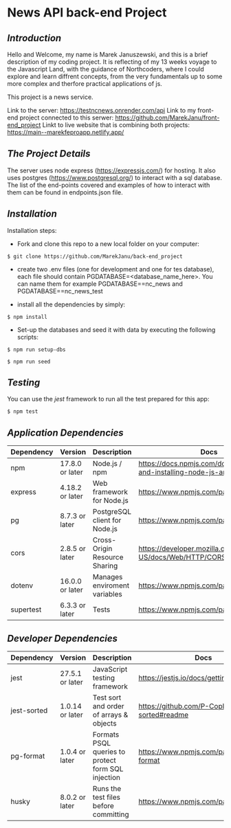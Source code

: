 # News API back-end Project

## _Introduction_

Hello and Welcome, my name is Marek Januszewski, and this is a brief description of my coding project.
It is reflecting of my 13 weeks voyage to the Javascript Land, with the guidance of Northcoders, where I could explore and learn diffrent concepts, from the very fundamentals up to some more complex and therfore practical applications of js.

This project is a news service.

Link to the server: https://testncnews.onrender.com/api
Link to my front-end project connected to this serwer: https://github.com/MarekJanu/front-end_project
Linkt to live website that is combining both projects: https://main--marekfeproapp.netlify.app/

## _The Project Details_

The server uses node express (https://expressjs.com/) for hosting. It also uses postgres (https://www.postgresql.org/) to interact with a sql database.
The list of the end-points covered and examples of how to interact with them can be found in endpoints.json file.

## _Installation_

Installation steps:

- Fork and clone this repo to a new local folder on your computer:

```
$ git clone https://github.com/MarekJanu/back-end_project
```

- create two .env files (one for development and one for tes database), each file should contain PGDATABASE=<database_name_here>. You can name them for example PGDATABASE==nc_news and PGDATABASE==nc_news_test

- install all the dependencies by simply:

```
$ npm install
```

- Set-up the databases and seed it with data by executing the following scripts:

```
$ npm run setup-dbs
```

```
$ npm run seed
```

## _Testing_

You can use the _jest_ framework to run all the test prepared for this app:

```
$ npm test
```

## _Application Dependencies_

| Dependency | Version         | Description                   | Docs                                                              |
| ---------- | --------------- | ----------------------------- | ----------------------------------------------------------------- |
| npm        | 17.8.0 or later | Node.js / npm                 | https://docs.npmjs.com/downloading-and-installing-node-js-and-npm |
| express    | 4.18.2 or later | Web framework for Node.js     | https://www.npmjs.com/package/express                             |
| pg         | 8.7.3 or later  | PostgreSQL client for Node.js | https://www.npmjs.com/package/pg                                  |
| cors       | 2.8.5 or later  | Cross-Origin Resource Sharing | https://developer.mozilla.org/en-US/docs/Web/HTTP/CORS            |
| dotenv     | 16.0.0 or later | Manages enviroment variables  | https://www.npmjs.com/package/dotenv                              |
| supertest  | 6.3.3 or later  | Tests                         | https://www.npmjs.com/package/supertest                           |

## _Developer Dependencies_

| Dependency  | Version         | Description                                        | Docs                                           |
| ----------- | --------------- | -------------------------------------------------- | ---------------------------------------------- |
| jest        | 27.5.1 or later | JavaScript testing framework                       | https://jestjs.io/docs/getting-started         |
| jest-sorted | 1.0.14 or later | Test sort and order of arrays & objects            | https://github.com/P-Copley/jest-sorted#readme |
| pg-format   | 1.0.4 or later  | Formats PSQL queries to protect form SQL injection | https://www.npmjs.com/package/pg-format        |
| husky       | 8.0.2 or later  | Runs the test files before committing              | https://www.npmjs.com/package/husky            |
